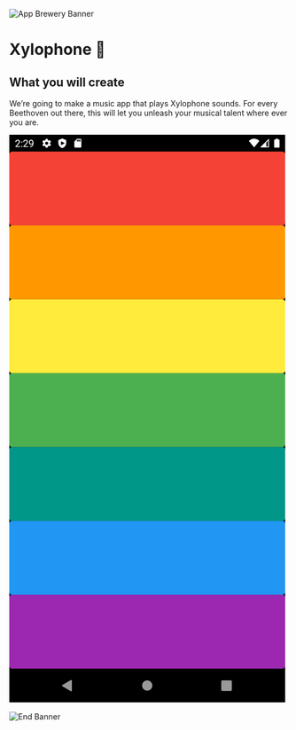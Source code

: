 ![App Brewery Banner](https://github.com/londonappbrewery/Images/blob/master/AppBreweryBanner.png)


# Xylophone 🎹


## What you will create

We’re going to make a music app that plays Xylophone sounds. For every Beethoven out there, this will let you unleash your musical talent where ever you are. 

![Finished App](https://github.com/abdallah-abuzead/Images/blob/main/Xylophone/Screenshot_1639225770.png)

![End Banner](https://github.com/londonappbrewery/Images/blob/master/readme-end-banner.png)
